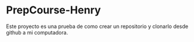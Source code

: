 # PrepCourse-Henry

Este proyecto es una prueba de como crear un repositorio y clonarlo desde github a mi computadora.
